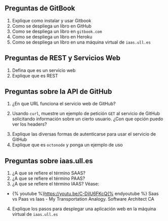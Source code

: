 ## Preguntas de GitBook

1. Explique como instalar y usar Gitbook
2. Como se despliega un libro en GitHub
3. Como se despliega un libro en `gitbook.com`
4. Como se despliega un libro en Heroku
5. Como se despliega un libro en una máquina virtual de `iaas.ull.es`

## Preguntas de REST y Servicios Web

1. Defina que es un servicio web
2. Explique que es REST


## Preguntas sobre la API de GitHub

1. ¿En que URL funciona el servicio web de GitHub?
<!-- 
%https://api.github.com
-->
2. Usando `curl`, muestre un ejemplo de petición `GET` al servicio de GitHub solicitando información sobre un cierto usuario. ¿Con que opción puedo ver los headers?
<!-- % Let's add the -i flag to include headers:
% curl -i https://api.github.com/users/defunkt
-->
3. Explique las diversas formas de autenticarse para usar el servicio de GitHub
4. Explique que es `octonode` y ponga un ejemplo de uso

## Preguntas sobre iaas.ull.es

1. ¿A que se refiere el término SAAS?
2. ¿A que se refiere el término PAAS?
3. ¿A que se refiere el término IAAS?
  Véase:
  * {% youtube %}https://youtu.be/C-DilU6FKcQ{% endyoutube %}
  Saas vs Paas vs Iaas - My Transportation Analogy.
  Software Architect CA
4. Explique los pasos para desplegar una aplicación web en la máquina virtual de `iaas.ull.es`


